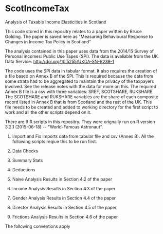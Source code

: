 # ScotIncomeTax
Analysis of Taxable Income Elasticities in Scotland 

This code stored in this repositry relates to a paper written by Bruce Golding.  The paper is saved here as  "Measuring Behavioural Response to Changes in Income Tax Policy in Scotland"

The analysis contained in this paper uses data from the 2014/15 Survey of Personal incomes: Public Use Tapes (SPI).  The data is avaliable from the UK Data Service: http://doi.org/10.5255/UKDA-SN-8239-1

The code uses the SPI data in tabular format.  It also requires the creation of a file based on Annex B of the SPI.  This is required because the data from some strata had to be aggregated to maintain the privacy of the taxpayers involved.  See the release notes with the data for more on this.  The required Annex B file is a csv with three variables:  SREF, SCOTSHARE, RUKSHARE.  The SCOTSHARE and RUKSHARE variables are the share of each composite record listed in Annex B that is from Scotland and the rest of the UK. This file needs to be created and added to working directory for the first script to work and all the other scripts depend on it.  

There are 9 R scripts in this repositry.  They were orignally run on R version 3.2.1 (2015-06-18) -- "World-Famous Astronaut".  
1. Import and Fix
      Imports data from tabular file and csv (Annex B).  All the following scripts reqiue this to be run first.  
2. Data Checks
      
3. Summary Stats
4. Deductions
5. Naive Analysis
    Results in Section 4.2 of the paper
6. Income Analysis
    Results in Section 4.3 of the paper    
7. Gender Analysis
    Results in Section 4.4 of the paper
8. Director Analysis
    Results in Section 4.5 of the paper
9. Frictions Analysis
    Results in Section 4.6 of the paper

The following conventions apply
